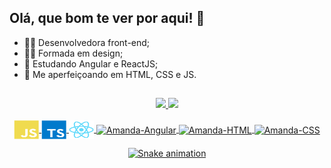 ## Olá, que bom te ver por aqui! 👋

- 👩‍💻 Desenvolvedora front-end; 
- 👩‍🎓 Formada em design;
- 🌱 Estudando Angular e ReactJS; 
- 🌿 Me aperfeiçoando em HTML, CSS e JS. 

##  

<div align="center">
  <a href="https://github.com/amandakehl">
  <img height="160em" src="https://github-readme-stats.vercel.app/api?username=amandakehls&show_icons=true&theme=material-palenight&include_all_commits=false&count_private=true"/>
   <img height="160em" src="https://github-readme-stats.vercel.app/api/top-langs/?username=amandakehl&layout=compact&langs_count=7&theme=material-palenight"/>
</div>
 
<div align="center">  
  <div style="display: inline_block"><br>
  <img align="center" alt="Amanda-Js" height="30" width="40" src="https://raw.githubusercontent.com/devicons/devicon/master/icons/javascript/javascript-plain.svg">
  <img align="center" alt="Amanda-Ts" height="30" width="40" src="https://raw.githubusercontent.com/devicons/devicon/master/icons/typescript/typescript-plain.svg">
  <img align="center" alt="Amanda-React" height="30" width="40" src="https://raw.githubusercontent.com/devicons/devicon/master/icons/react/react-original.svg">
  <img align="center" alt="Amanda-Angular" height="30" width="40" src="https://cdn.jsdelivr.net/gh/devicons/devicon/icons/angularjs/angularjs-plain.svg" />
  <img align="center" alt="Amanda-HTML" height="30" width="40" src="https://cdn.jsdelivr.net/gh/devicons/devicon/icons/html5/html5-plain.svg">
  <img align="center" alt="Amanda-CSS" height="30" width="40" src="https://cdn.jsdelivr.net/gh/devicons/devicon/icons/css3/css3-plain.svg">  

  ![Snake animation](https://github.com/amandakehl/amandakehl/blob/output/github-contribution-grid-snake.svg)
</div>
  
  
